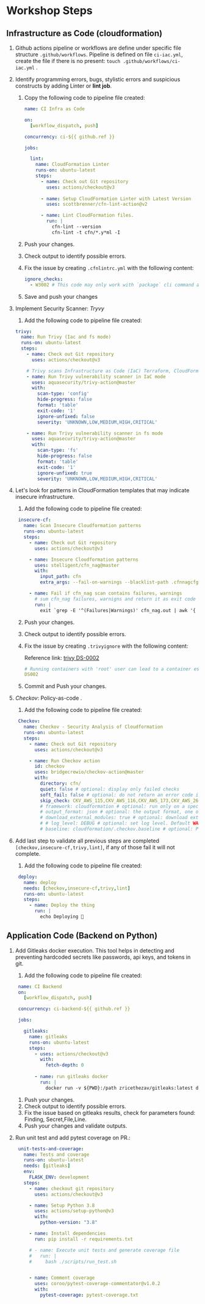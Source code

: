 # Workshop Steps

## Infrastructure as Code (cloudformation)

1. Github actions pipeline or workflows are define under specific file structure `.github/workflows`. Pipeline is defined on file `ci-iac.yml`, create the file if there is no present: `touch .github/workflows/ci-iac.yml` . 
2. Identify programming errors, bugs, stylistic errors and suspicious constructs by adding Linter or **lint job**.
   1. Copy the following code to pipeline file created:

      ```yml
      name: CI Infra as Code

      on:
        [workflow_dispatch, push]

      concurrency: ci-${{ github.ref }}

      jobs:

        lint:
          name: CloudFormation Linter
          runs-on: ubuntu-latest
          steps:
            - name: Check out Git repository
              uses: actions/checkout@v3
              
            - name: Setup CloudFormation Linter with Latest Version
              uses: scottbrenner/cfn-lint-action@v2

            - name: Lint CloudFormation files.
              run: |
                cfn-lint --version
                cfn-lint -t cfn/*.y*ml -I

      ```

   2. Push your changes.
   3. Check output to identify possible errors. 
   4. Fix the issue by creating `.cfnlintrc.yml` with the following content:

      ```yml
      ignore_checks:
        - W3002 # This code may only work with `package` cli command as the property (Resources/emailSender/Properties/Code) is a string
      ```

   5. Save and push your changes
3. Implement Security Scanner: *Tryvy*
      1. Add the following code to pipeline file created:
      ```yml
      trivy:
        name: Run Trivy (Iac and fs mode)
        runs-on: ubuntu-latest
        steps:
          - name: Check out Git repository
            uses: actions/checkout@v3

          # Trivy scans Infrastructure as Code (IaC) Terraform, CloudFormation, Dockerfile and Kubernetes.
          - name: Run Trivy vulnerability scanner in IaC mode
            uses: aquasecurity/trivy-action@master
            with:
              scan-type: 'config'
              hide-progress: false
              format: 'table'
              exit-code: '1'
              ignore-unfixed: false
              severity: 'UNKNOWN,LOW,MEDIUM,HIGH,CRITICAL'

          - name: Run Trivy vulnerability scanner in fs mode
            uses: aquasecurity/trivy-action@master
            with:
              scan-type: 'fs'
              hide-progress: false
              format: 'table'
              exit-code: '1'
              ignore-unfixed: true
              severity: 'UNKNOWN,LOW,MEDIUM,HIGH,CRITICAL'
      ```
4. Let's look for patterns in CloudFormation templates that may indicate insecure infrastructure.
   1. Add the following code to pipeline file created:
   ```yml
    insecure-cf:
      name: Scan Insecure Cloudformation patterns
      runs-on: ubuntu-latest
      steps:
        - name: Check out Git repository
          uses: actions/checkout@v3

        - name: Insecure Cloudformation patterns
          uses: stelligent/cfn_nag@master
          with:
            input_path: cfn
            extra_args: --fail-on-warnings --blacklist-path .cfnnagcfg.yml

        - name: Fail if cfn_nag scan contains failures, warnings
          # sum cfn_nag failures, warnigns and return it as exit code
          run: |
            exit `grep -E '^(Failures|Warnings)' cfn_nag.out | awk '{ SUM += $3} END { print SUM }'`
   ```
   2. Push your changes.
   3. Check output to identify possible errors. 
   4. Fix the issue by creating `.trivyignore` with the following content:
   
      Reference link: [trivy DS-0002](https://avd.aquasec.com/misconfig/dockerfile/general/avd-ds-0002/)

      ```yml
      # Running containers with 'root' user can lead to a container escape situation. It is a best practice to run containers as non-root users, which can be done by adding a 'USER' statement to the Dockerfile.
      DS002
      ```
    5. Commit and Push your changes.  

   
5. *Checkov*: Policy-as-code .
   1. Add the following code to pipeline file created:
   ```yml
    Checkov:
      name: Checkov - Security Analysis of Cloudformation
      runs-on: ubuntu-latest
      steps:
        - name: Check out Git repository
          uses: actions/checkout@v3

        - name: Run Checkov action
          id: checkov
          uses: bridgecrewio/checkov-action@master
          with:
            directory: cfn/
            quiet: false # optional: display only failed checks
            soft_fail: false # optional: do not return an error code if there are failed checks
            skip_check: CKV_AWS_115,CKV_AWS_116,CKV_AWS_173,CKV_AWS_260
            # framework: cloudformation # optional: run only on a specific infrastructure {cloudformation,terraform,kubernetes,all}
            # output_format: json # optional: the output format, one of: cli, json, junitxml, github_failed_only
            # download_external_modules: true # optional: download external terraform modules from public git repositories and terraform registry
            # # log_level: DEBUG # optional: set log level. Default WARNING
            # baseline: cloudformation/.checkov.baseline # optional: Path to a generated baseline file. Will only report results not in the baseline.
    ```
  
6. Add last step to validate all previous steps are completed `[checkov,insecure-cf,trivy,lint]`, if any of those fail it will not complete.
   1. Add the following code to pipeline file created:
   ```yml
    deploy:
      name: deploy 
      needs: [checkov,insecure-cf,trivy,lint]
      runs-on: ubuntu-latest
      steps:
        - name: Deploy the thing
          run: |
            echo Deploying 🚀
   ```

    
## Application Code (Backend on Python)

1. Add Gitleaks docker execution. This tool helps in detecting and preventing hardcoded secrets like passwords, api keys, and tokens in git.
   1. Add the following code to pipeline file created:
   ```yml
    name: CI Backend
    on:
      [workflow_dispatch, push]

    concurrency: ci-backend-${{ github.ref }}

    jobs:

      gitleaks:
        name: gitleaks
        runs-on: ubuntu-latest
        steps:
          - uses: actions/checkout@v3
            with:
              fetch-depth: 0
          
          - name: run gitleaks docker
            run: |
              docker run -v ${PWD}:/path zricethezav/gitleaks:latest detect --source="/path/" -v -l debug --no-git
   ```
   1. Push your changes.
   2. Check output to identify possible errors. 
   3. Fix the issue based on gitleaks results, check for parameters found: Finding, Secret,File,Line.
   4. Push your changes and validate outputs.


2. Run unit test and add pytest coverage on PR.:
   ```yml
    unit-tests-and-coverage:
      name: Tests and coverage
      runs-on: ubuntu-latest
      needs: [gitleaks]
      env:
        FLASK_ENV: development
      steps:
        - name: checkout git repository
          uses: actions/checkout@v3

        - name: Setup Python 3.8
          uses: actions/setup-python@v3
          with:
            python-version: "3.8"

        - name: Install dependencies
          run: pip install -r requirements.txt

        # - name: Execute unit tests and generate coverage file
        #   run: |
        #     bash ./scripts/run_test.sh


        - name: Comment coverage
          uses: coroo/pytest-coverage-commentator@v1.0.2
          with:
            pytest-coverage: pytest-coverage.txt   
   ```

 
